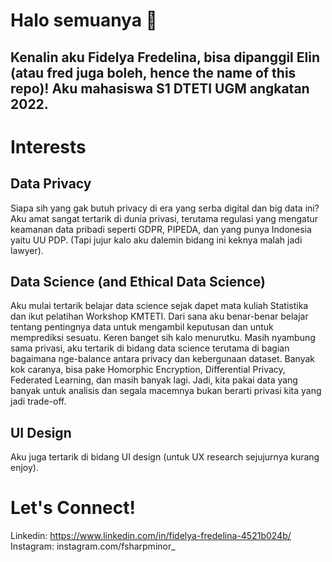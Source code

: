 # Halo semuanya 👋

## Kenalin aku Fidelya Fredelina, bisa dipanggil Elin (atau fred juga boleh, hence the name of this repo)! Aku mahasiswa S1 DTETI UGM angkatan 2022.

# Interests
## Data Privacy
Siapa sih yang gak butuh privacy di era yang serba digital dan big data ini? Aku amat sangat tertarik di dunia privasi, terutama regulasi yang mengatur keamanan data pribadi seperti GDPR, PIPEDA, dan yang punya Indonesia yaitu UU PDP. (Tapi jujur kalo aku dalemin bidang ini keknya malah jadi lawyer).

## Data Science (and Ethical Data Science)
Aku mulai tertarik belajar data science sejak dapet mata kuliah Statistika dan ikut pelatihan Workshop KMTETI. Dari sana aku benar-benar belajar tentang pentingnya data untuk mengambil keputusan dan untuk memprediksi sesuatu. Keren banget sih kalo menurutku. 
Masih nyambung sama privasi, aku tertarik di bidang data science terutama di bagian bagaimana nge-balance antara privacy dan kebergunaan dataset. Banyak kok caranya, bisa pake Homorphic Encryption, Differential Privacy, Federated Learning, dan masih banyak lagi. Jadi, kita pakai data yang banyak untuk analisis dan segala macemnya bukan berarti privasi kita yang jadi trade-off. 

## UI Design
Aku juga tertarik di bidang UI design (untuk UX research sejujurnya kurang enjoy). 

# Let's Connect!
Linkedin: https://www.linkedin.com/in/fidelya-fredelina-4521b024b/
Instagram: instagram.com/fsharpminor_ 
